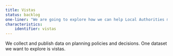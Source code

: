 ```yaml
---
title: Vistas
status: backlog
one-liner: "We are going to explore how we can help Local Authorities make protected vista data available."
characteristics:
    identifier: vistas
---
```


We collect and publish data on planning policies and decisions. One dataset we want to explore is vistas.
